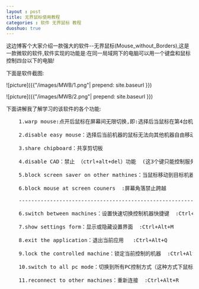```yaml
---
layout : post
title: 无界鼠标使用教程
categories : 软件 无界鼠标 教程
duoshuo: true
---
```


这边博客个大家介绍一款强大的软件--无界鼠标(Mouse_without_Borders),这是一款微软的软件,软件实现的功能是:在同一局域网下的电脑可以用一个键盘和鼠标控制四台以下的电脑!

下面是软件截图:

![picture]({{"/images/MWB/1.png"| prepend: site.baseurl }}) 

![picture]({{"/images/MWB/2.png"| prepend: site.baseurl }}) 

下面讲解我了解学习的该软件的各个功能:

<pre>
	1.warp mouse:点开后鼠标在屏幕间无限切换,即:选择后当鼠标在第4台机器继续向右移动，可以移动至第1台机器

	2.disable easy mouse：选择后当前机器的鼠标无法向其他机器自由移动

	3.share chipboard：共享剪切板

	4.disable CAD：禁止 （ctrl+alt+del）功能  (这3个键只能控制服务器的功能,打开后改软件功能失效)

	5.block screen saver on other mathines：当鼠标移动到目标机器后，禁止目标机器的屏幕保护程序

	6.block mouse at screen couners  :屏幕角落禁止跨越

	----------------------------------------------------------------------------------------

	6.switch between machines：设置快速切换控制机器快捷键  :Ctrl+Alt+F1~f4

	7.show settings form：显示或隐藏设置界面  :Ctrl+Alt+M

	8.exit the application：退出当前应用   :Ctrl+Alt+Q

	9.lock the controlled machine：锁定当前控制的机器  :Ctrl+Alt+L

	10.switch to all pc mode：切换到所有PC控制方式（这种方式下鼠标或键盘的操作在所有联通的机器中都有效） :Ctrl+Alt+A

	11.reconnect to other machines：重新连接  :Ctrl+Alt+R

</pre>

